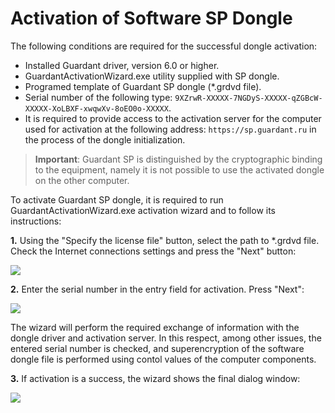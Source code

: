 # Activation of Software SP Dongle

The following conditions are required for the successful dongle activation:

* Installed Guardant driver, version 6.0 or higher.
* GuardantActivationWizard.exe utility supplied with SP dongle.
* Programed template of Guardant SP dongle (*.grdvd file).
* Serial number of the following type: `9XZrwR-XXXXX-7NGDyS-XXXXX-qZGBcW-XXXXX-XoLBXF-xwqwXv-8oEO0o-XXXXX`.
* It is required to provide access to the activation server for the computer used for activation at the following address: `https://sp.guardant.ru` in the process of the dongle initialization.

> **Important**: Guardant SP is distinguished by the cryptographic binding to the equipment, namely it is not possible to use the activated dongle on the other computer.

To activate Guardant SP dongle, it is required to run GuardantActivationWizard.exe  activation wizard and to follow its instructions:

**1.** Using the "Specify the license file" button, select the path to *.grdvd file. Check the Internet connections settings and press the "Next" button:

![](../images/guardant-sp-activate-1.png)

**2.** Enter the serial number in the entry field for activation. Press "Next":

![](../images/guardant-sp-activate-2.png)

The wizard will perform the required exchange of information with the dongle driver and activation server. In this respect, among other issues, the entered serial number is checked, and superencryption of the software dongle file is performed using contol values of the computer components.

**3.** If activation is a success, the wizard shows the final dialog window:

![](../images/guardant-sp-activate-3.png)